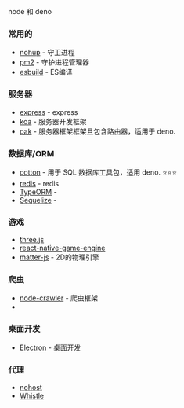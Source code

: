 node 和 deno

### 常用的
- [nohup](https://www.runoob.com/linux/linux-comm-nohup.html) - 守卫进程
- [pm2](https://pm2.keymetrics.io/docs/usage/quick-start/) - 守护进程管理器
- [esbuild](https://esbuild.docschina.org/) - ES编译

### 服务器
- [express](http://nodejs.cn/express/) - express
- [koa](https://chenshenhai.github.io/koa2-note/note/start/quick.html) - 服务器开发框架
- [oak](https://github.com/oakserver/oak) - 服务器框架框架且包含路由器，适用于 deno.

### 数据库/ORM
- [cotton](https://deno.land/x/cotton@v0.7.5) - 用于 SQL 数据库工具包，适用 deno. ⭐️⭐️⭐️
- [redis](https://github.com/denodrivers/redis) - redis
- [TypeORM](https://typeorm.bootcss.com/) -
- [Sequelize](https://www.sequelize.cn/) - 

### 游戏
- [three.js]()
- [react-native-game-engine]()
- [matter-js]() - 2D的物理引擎

### 爬虫
- [node-crawler](https://node-crawler.readthedocs.io/zh_CN/latest/) - 爬虫框架
- []()

### 桌面开发
- [Electron](https://www.electronjs.org/zh/docs/latest/) - 桌面开发


### 代理
- [nohost](https://github.com/Tencent/nohost)
- [Whistle](https://github.com/avwo/whistle)

